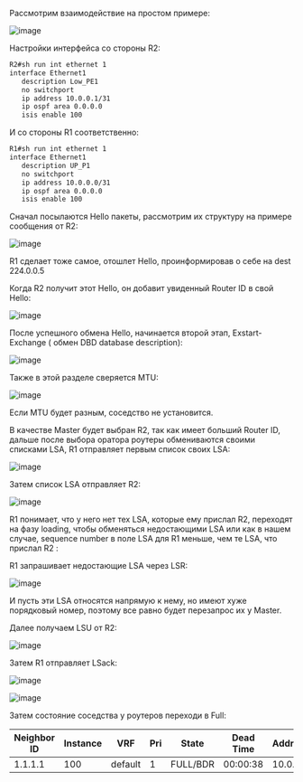 Рассмотрим взаимодействие на простом примере:

![image](https://github.com/user-attachments/assets/e5cd2c2a-5076-4a59-981e-31a563c90a66)

Настройки интерфейса со стороны R2:

```bash
R2#sh run int ethernet 1
interface Ethernet1
   description Low_PE1
   no switchport
   ip address 10.0.0.1/31
   ip ospf area 0.0.0.0
   isis enable 100
```
И со стороны R1 соответственно:

```bash
R1#sh run int ethernet 1
interface Ethernet1
   description UP_P1
   no switchport
   ip address 10.0.0.0/31
   ip ospf area 0.0.0.0
   isis enable 100
```

Сначал посылаются Hello пакеты, рассмотрим их структуру на примере сообщения от R2:

![image](https://github.com/user-attachments/assets/17a8b84e-bf60-413d-a882-e495ba73d10f)

R1 сделает тоже самое, отошлет Hello, проинформировав о себе на dest 224.0.0.5

Когда R2 получит этот Hello, он добавит увиденный Router ID в свой Hello:

![image](https://github.com/user-attachments/assets/04337642-ce68-4406-b851-9ea15363b6c0)

После успешного обмена Hello, начинается второй этап, Exstart- Exchange ( обмен DBD database description):

![image](https://github.com/user-attachments/assets/40c0c1bd-9c4a-4f83-bbf4-56726608f7fe)

Также в этой разделе сверяется MTU:

![image](https://github.com/user-attachments/assets/198d2872-527b-4635-8d88-106ed2ee1327)

Если MTU будет разным, соседство не установится.

В качестве Master будет выбран R2, так как имеет больший Router ID, дальше после выбора оратора роутеры обмениваются своими списками LSA, R1 отправляет первым список своих LSA:

![image](https://github.com/user-attachments/assets/a6fc6e85-2e99-4e25-b4e0-094cc82fef0c)

Затем список LSA отправляет R2:

![image](https://github.com/user-attachments/assets/e44dee0e-0673-4220-a341-eae99effa9ce)

R1 понимает, что у него нет тех LSA, которые ему прислал R2, переходят на фазу loading, чтобы обменяться недостающими LSA или как в нашем случае, sequence number в поле LSA для R1 меньше, чем те LSA, что прислал R2 :

R1 запрашивает недостающие LSA через LSR:

![image](https://github.com/user-attachments/assets/9fad7b6f-c764-4715-8972-adce2feb2db7)

И пусть эти LSA относятся напрямую к нему, но имеют хуже порядковый номер, поэтому все равно будет перезапрос их у Master.

Далее получаем LSU от R2:

![image](https://github.com/user-attachments/assets/ffffa220-5486-48a6-9731-782e622ff506)

Затем R1 отправляет LSack:

![image](https://github.com/user-attachments/assets/b2c3370e-aabf-45c8-bb62-c4c5c7b14843)

![image](https://github.com/user-attachments/assets/03145da2-c2c4-40ed-a263-a175337207d6)

Затем состояние соседства у роутеров переходи в Full:

| Neighbor ID | Instance | VRF      | Pri | State     | Dead Time | Address  | Interface |
|-------------|----------|----------|-----|-----------|-----------|----------|-----------|
| 1.1.1.1     | 100      | default  | 1   | FULL/BDR  | 00:00:38  | 10.0.0.0 | Ethernet1 |

